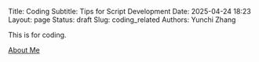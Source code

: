 Title: Coding
Subtitle: Tips for Script Development
Date: 2025-04-24 18:23
Layout: page
Status: draft
Slug: coding_related
Authors: Yunchi Zhang


This is for coding.

[About Me]({filename}about.md)
